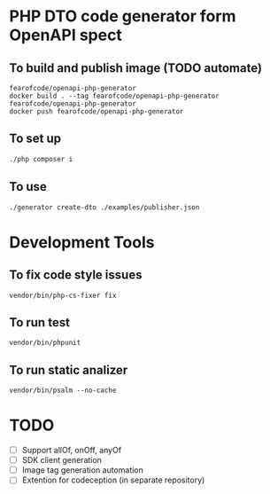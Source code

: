 # PHP DTO code generator form OpenAPI spect

## To build and publish image (TODO automate)
```shell
fearofcode/openapi-php-generator
docker build . --tag fearofcode/openapi-php-generator fearofcode/openapi-php-generator
docker push fearofcode/openapi-php-generator 
```

## To set up 
```bash
./php composer i
```
## To use 
```shell
./generator create-dto ./examples/publisher.json  
```




# Development Tools
## To fix code style issues 
`vendor/bin/php-cs-fixer fix`
## To run test
`vendor/bin/phpunit`
## To run static analizer
`vendor/bin/psalm --no-cache`
# TODO
- [ ] Support allOf, onOff, anyOf
- [ ] SDK client generation
- [ ] Image tag generation automation
- [ ] Extention for codeception (in separate repository)
